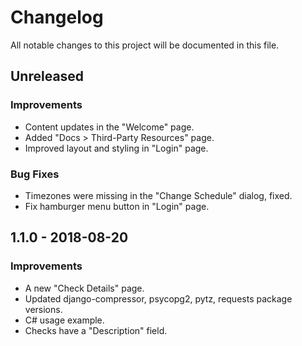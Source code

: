 # Changelog
All notable changes to this project will be documented in this file.

## Unreleased

### Improvements
- Content updates in the "Welcome" page.
- Added "Docs > Third-Party Resources" page.
- Improved  layout and styling in "Login" page.

### Bug Fixes
- Timezones were missing in the "Change Schedule" dialog, fixed.
- Fix hamburger menu button in "Login" page.


## 1.1.0 - 2018-08-20

### Improvements
- A new "Check Details" page.
- Updated django-compressor, psycopg2, pytz, requests package versions.
- C# usage example.
- Checks have a "Description" field.